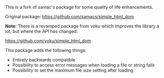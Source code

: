 This is a fork of samac's package for some quality of life enhancements.

Original package: https://github.com/samacs/simple_html_dom

**Note:** There is a revamped package from voku which improves the library a lot, but where the API has changed:

https://github.com/voku/simple_html_dom

This package adds the following things:

  * Entirely backwards compatible
  * Possibility to access error messages when loading a file or string fails
  * Possibility to set the maximum file size setting after loading
  


